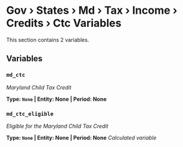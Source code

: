 # Gov › States › Md › Tax › Income › Credits › Ctc Variables

This section contains 2 variables.

## Variables

### `md_ctc`
*Maryland Child Tax Credit*

**Type: `None` | Entity: None | Period: None**

### `md_ctc_eligible`
*Eligible for the Maryland Child Tax Credit*

**Type: `None` | Entity: None | Period: None**
*Calculated variable*
